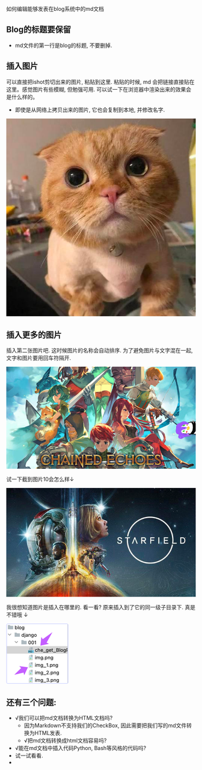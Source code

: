 如何编辑能够发表在blog系统中的md文档

## Blog的标题要保留
* md文件的第一行是blog的标题, 不要删掉.

## 插入图片
可以直接把ishot剪切出来的图片, 粘贴到这里. 粘贴的时候, md 会把链接直接贴在这里。感觉图片有些模糊, 但勉强可用. 可以试一下在浏览器中渲染出来的效果会是什么样的。
* 即使是从网络上拷贝出来的图片, 它也会复制到本地, 并修改名字.

![img_3.png](img_3.png)

## 插入更多的图片
插入第二张图片吧. 这时候图片的名称会自动排序. 为了避免图片与文字混在一起, 文字和图片要用回车符隔开.

![img.png](img.png)

试一下截到图片10会怎么样↓

![img_10.png](img_10.png)

我很想知道图片是插入在哪里的. 看一看?
原来插入到了它的同一级子目录下. 真是不错哦 ↓

![img_16.png](img_16.png)

## 还有三个问题:
* √我们可以把md文档转换为HTML文档吗?
  * 因为Markdown不支持我们的CheckBox, 因此需要把我们写的md文件转换为HTML发表.
  * √把md文档转换成html文档容易吗?
* √能在md文档中插入代码Python, Bash等风格的代码吗?
* 试一试看看.
* 
